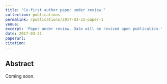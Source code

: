 ```yaml
---
title: "Co-first author paper under review."
collection: publications
permalink: /publications/2017-03-31-paper-1
venue: 
excerpt: 'Paper under review. Date will be revised upon publication.'
date: 2017-03-31
paperurl: 
citation: 
---
```


## Abstract
Coming soon.

